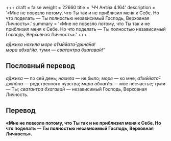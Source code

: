 +++
draft = false
weight = 22660
title = 'ЧЧ Антйа 4.164'
description = '«Мне не повезло потому, что Ты так и не приблизил меня к Себе. Но что поделать — Ты полностью независимый Господь, Верховная Личность».'
summary = '«Мне не повезло потому, что Ты так и не приблизил меня к Себе. Но что поделать — Ты полностью независимый Господь, Верховная Личность».'
+++

_а̄джиха нахила море а̄тмӣйата̄-джн̃а̄на!  
мора абха̄гйа, туми — сватантра бхагава̄н!”_

## Пословный перевод

_а̄джиха_ — по сей день; _нахила_ — не было; _море_ — ко мне; _а̄тмӣйата̄_\-_джн̃а̄на_ — родственного чувства; _мора_ _абха̄гйа_ — мое несчастье; _туми_ — Ты; _сватантра_ _бхагава̄н_ — независимый Господь, Верховная Личность.

## Перевод

**«Мне не повезло потому, что Ты так и не приблизил меня к Себе. Но что поделать — Ты полностью независимый Господь, Верховная Личность».**
